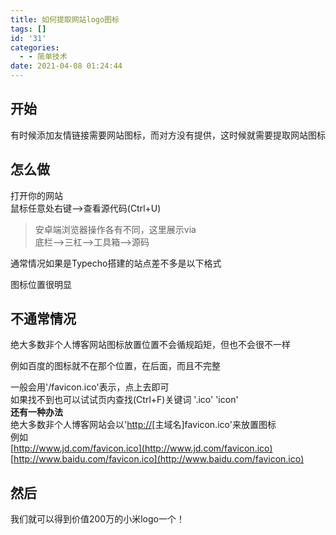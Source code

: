 ```yaml
---
title: 如何提取网站logo图标
tags: []
id: '31'
categories:
  - - 简单技术
date: 2021-04-08 01:24:44
---
```


## 开始

有时候添加友情链接需要网站图标，而对方没有提供，这时候就需要提取网站图标

## 怎么做

打开你的网站  
鼠标任意处右键-->查看源代码(Ctrl+U)

> 安卓端浏览器操作各有不同，这里展示via  
> 底栏-->三杠-->工具箱-->源码

通常情况如果是Typecho搭建的站点差不多是以下格式

图标位置很明显

## 不通常情况

绝大多数非个人博客网站图标放置位置不会循规蹈矩，但也不会很不一样

例如百度的图标就不在那个位置，在后面，而且不完整

一般会用'/favicon.ico'表示，点上去即可  
如果找不到也可以试试页内查找(Ctrl+F)关键词 '.ico' 'icon'  
**还有一种办法**  
绝大多数非个人博客网站会以'[http://](http://)\[主域名\]favicon.ico'来放置图标  
例如  
[http://www.jd.com/favicon.ico](http://www.jd.com/favicon.ico)  
[http://www.baidu.com/favicon.ico](http://www.baidu.com/favicon.ico)

## 然后

我们就可以得到价值200万的小米logo一个！
